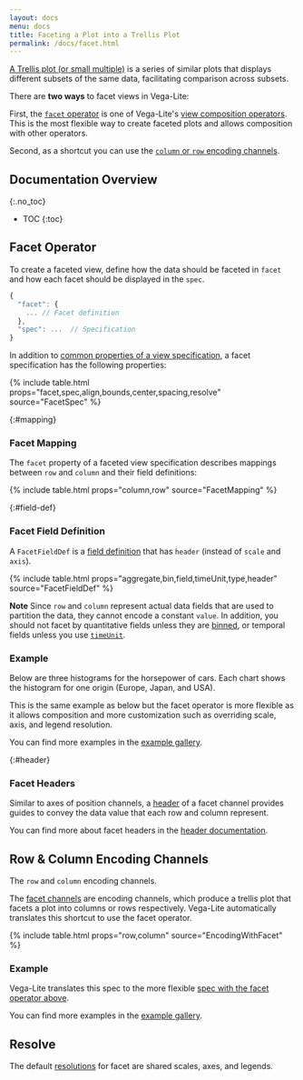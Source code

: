 ```yaml
---
layout: docs
menu: docs
title: Faceting a Plot into a Trellis Plot
permalink: /docs/facet.html
---
```


[A Trellis plot (or small multiple)](https://en.wikipedia.org/wiki/Small_multiple) is a series of similar plots that displays different subsets of the same data, facilitating comparison across subsets.

There are **two ways** to facet views in Vega-Lite:

First, the [`facet` operator](#facet-operator) is one of Vega-Lite's [view composition operators](composition.html). This is the most flexible way to create faceted plots and allows composition with other operators.

Second, as a shortcut you can use the [`column` or `row` encoding channels](#facet-channels).

## Documentation Overview

{:.no_toc}

<!-- prettier-ignore -->
- TOC
{:toc}

## Facet Operator

To create a faceted view, define how the data should be faceted in `facet` and how each facet should be displayed in the `spec`.

```js
{
  "facet": {
    ... // Facet definition
  },
  "spec": ...  // Specification
}
```

In addition to [common properties of a view specification](spec.html#common), a facet specification has the following properties:

{% include table.html props="facet,spec,align,bounds,center,spacing,resolve" source="FacetSpec" %}

{:#mapping}

### Facet Mapping

The `facet` property of a faceted view specification describes mappings between `row` and `column` and their field definitions:

{% include table.html props="column,row" source="FacetMapping" %}

{:#field-def}

### Facet Field Definition

A `FacetFieldDef` is a [field definition](encoding.html#field-def) that has `header` (instead of `scale` and `axis`).

{% include table.html props="aggregate,bin,field,timeUnit,type,header" source="FacetFieldDef" %}

**Note** Since `row` and `column` represent actual data fields that are used to partition the data, they cannot encode a constant `value`. In addition, you should not facet by quantitative fields unless they are [binned](bin.html), or temporal fields unless you use [`timeUnit`](timeunit.html).

### Example

Below are three histograms for the horsepower of cars. Each chart shows the histogram for one origin (Europe, Japan, and USA).

<span class="vl-example" data-dir="normalized" data-name="trellis_bar_histogram_normalized"></span>

This is the same example as below but the facet operator is more flexible as it allows composition and more customization such as overriding scale, axis, and legend resolution.

You can find more examples in the [example gallery]({{site.baseurl}}/examples/#trellis).

{:#header}

### Facet Headers

Similar to axes of position channels, a [header](header.html) of a facet channel provides guides to convey the data value that each row and column represent.

You can find more about facet headers in the [header documentation](header.html).

## Row & Column Encoding Channels

The `row` and `column` encoding channels.

The [facet channels](encoding.html#facet) are encoding channels, which produce a trellis plot that facets a plot into columns or rows respectively. Vega-Lite automatically translates this shortcut to use the facet operator.

{% include table.html props="row,column" source="EncodingWithFacet" %}

### Example

<span class="vl-example" data-name="trellis_bar_histogram"></span>

Vega-Lite translates this spec to the more flexible [spec with the facet operator above](#example).

You can find more examples in the [example gallery]({{site.baseurl}}/examples/#trellis).

## Resolve

The default [resolutions](resolve.html) for facet are shared scales, axes, and legends.
